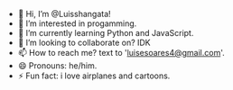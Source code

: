 - 👋 Hi, I’m @Luisshangata!
- 👀 I’m interested in progamming.
- 🌱 I’m currently learning Python and JavaScript.
- 💞️ I’m looking to collaborate on? IDK
- 📫 How to reach me? text to 'luisesoares4@gmail.com'.
- 😄 Pronouns: he/him.
- ⚡ Fun fact: i love airplanes and cartoons.

<!---
Luisshangata/Luisshangata is a ✨ special ✨ repository because its `README.md` (this file) appears on your GitHub profile.
You can click the Preview link to take a look at your changes.
--->
